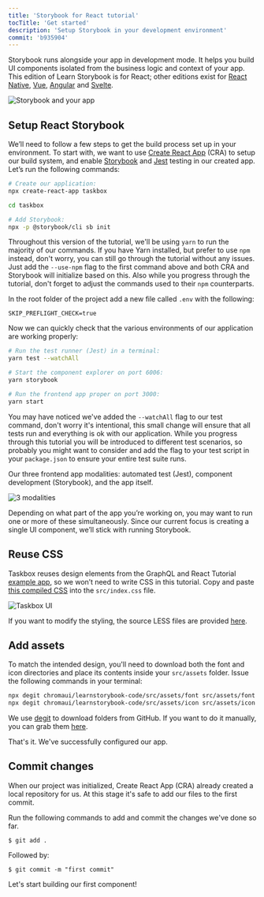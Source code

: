 ```yaml
---
title: 'Storybook for React tutorial'
tocTitle: 'Get started'
description: 'Setup Storybook in your development environment'
commit: 'b935904'
---
```


Storybook runs alongside your app in development mode. It helps you build UI components isolated from the business logic and context of your app. This edition of Learn Storybook is for React; other editions exist for [React Native](/react-native/en/get-started), [Vue](/vue/en/get-started), [Angular](/angular/en/get-started) and [Svelte](/svelte/en/get-started).

![Storybook and your app](/intro-to-storybook/storybook-relationship.jpg)

## Setup React Storybook

We’ll need to follow a few steps to get the build process set up in your environment. To start with, we want to use [Create React App](https://github.com/facebook/create-react-app) (CRA) to setup our build system, and enable [Storybook](https://storybook.js.org/) and [Jest](https://facebook.github.io/jest/) testing in our created app. Let’s run the following commands:

```bash
# Create our application:
npx create-react-app taskbox

cd taskbox

# Add Storybook:
npx -p @storybook/cli sb init
```

<div class="aside">
Throughout this version of the tutorial, we'll be using <code>yarn</code> to run the majority of our commands. 
If you have Yarn installed, but prefer to use <code>npm</code> instead, don't worry, you can still go through the tutorial without any issues. Just add the <code>--use-npm</code> flag to the first command above and both CRA and Storybook will initialize based on this. Also while you progress through the tutorial, don't forget to adjust the commands used to their <code>npm</code> counterparts.
</div>

In the root folder of the project add a new file called `.env` with the following:

```
SKIP_PREFLIGHT_CHECK=true
```

Now we can quickly check that the various environments of our application are working properly:

```bash
# Run the test runner (Jest) in a terminal:
yarn test --watchAll

# Start the component explorer on port 6006:
yarn storybook

# Run the frontend app proper on port 3000:
yarn start
```

<div class="aside"> 
You may have noticed we've added the <code>--watchAll</code> flag to our test command, don't worry it's intentional, this small change will ensure that all tests run and everything is ok with our application. While you progress through this tutorial you will be introduced to different test scenarios, so probably you might want to consider and add the flag to your test script in your <code>package.json</code> to ensure your entire test suite runs.
</div>

Our three frontend app modalities: automated test (Jest), component development (Storybook), and the app itself.

![3 modalities](/intro-to-storybook/app-three-modalities.png)

Depending on what part of the app you’re working on, you may want to run one or more of these simultaneously. Since our current focus is creating a single UI component, we’ll stick with running Storybook.

## Reuse CSS

Taskbox reuses design elements from the GraphQL and React Tutorial [example app](https://www.chromatic.com/blog/graphql-react-tutorial-part-1-6), so we won’t need to write CSS in this tutorial. Copy and paste [this compiled CSS](https://github.com/chromaui/learnstorybook-code/blob/master/src/index.css) into the `src/index.css` file.

![Taskbox UI](/intro-to-storybook/ss-browserchrome-taskbox-learnstorybook.png)

<div class="aside">
If you want to modify the styling, the source LESS files are provided <a href="https://github.com/chromaui/learnstorybook-code/tree/master/src/style">here</a>.
</div>

## Add assets

To match the intended design, you'll need to download both the font and icon directories and place its contents inside your `src/assets` folder. Issue the following commands in your terminal:

```bash
npx degit chromaui/learnstorybook-code/src/assets/font src/assets/font
npx degit chromaui/learnstorybook-code/src/assets/icon src/assets/icon
```

<div class="aside">
We use <a href="https://github.com/Rich-Harris/degit">degit</a> to download folders from GitHub. If you want to do it manually, you can grab them <a href="https://github.com/chromaui/learnstorybook-code/tree/master/src/assets/">here</a>.
</div>

That's it. We've successfully configured our app.

## Commit changes

When our project was initialized, Create React App (CRA) already created a local repository for us. At this stage it's safe to add our files to the first commit.

Run the following commands to add and commit the changes we've done so far.

```shell
$ git add .
```

Followed by:

```shell
$ git commit -m "first commit"
```

Let's start building our first component!
